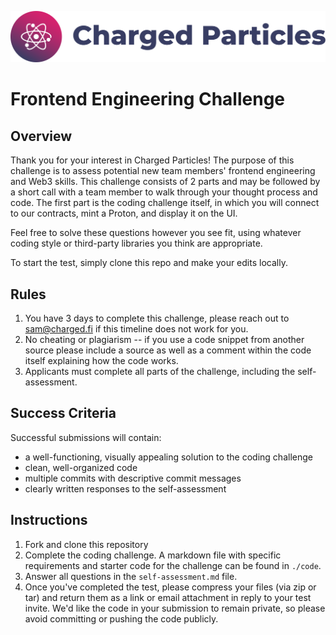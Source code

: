 ![logo](./assets/charged-particles-logo-default-colors.svg)

# Frontend Engineering Challenge

## Overview

Thank you for your interest in Charged Particles! The purpose of this challenge is to assess potential new team members' frontend engineering and Web3 skills. This challenge consists of 2 parts and may be followed by a short call with a team member to walk through your thought process and code. The first part is the coding challenge itself, in which you will connect to our contracts, mint a Proton, and display it on the UI.

Feel free to solve these questions however you see fit, using whatever coding style or third-party libraries you think are appropriate.

To start the test, simply clone this repo and make your edits locally.
## Rules

1. You have 3 days to complete this challenge, please reach out to sam@charged.fi if this timeline does not work for you.
2. No cheating or plagiarism -- if you use a code snippet from another source please include a source as well as a comment within the code itself explaining how the code works.
3. Applicants must complete all parts of the challenge, including the self-assessment.

## Success Criteria

Successful submissions will contain:

- a well-functioning, visually appealing solution to the coding challenge
- clean, well-organized code
- multiple commits with descriptive commit messages
- clearly written responses to the self-assessment

## Instructions

1. Fork and clone this repository
2. Complete the coding challenge. A markdown file with specific requirements and starter code for the challenge can be found in `./code`.
3. Answer all questions in the `self-assessment.md` file.
4. Once you've completed the test, please compress your files (via zip or tar) and return them as a link or email attachment in reply to your test invite. We'd like the code in your submission to remain private, so please avoid committing or pushing the code publicly.
